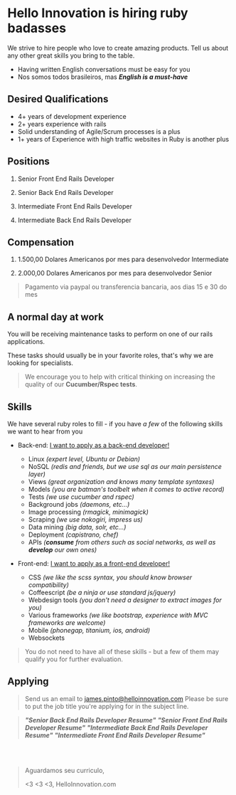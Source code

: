 # Hello Innovation is hiring ruby badasses

We strive to hire people who love to create amazing products.
Tell us about any other great skills you bring to the table.

* Having written English conversations must be easy for you
* Nos somos todos brasileiros, mas **_English is a must-have_**

## Desired Qualifications

* 4+ years of development experience
* 2+ years experience with rails
* Solid understanding of Agile/Scrum processes is a plus
* 1+ years of Experience with high traffic websites in Ruby is another plus


## Positions

1. Senior Front End Rails Developer

2. Senior Back End Rails Developer

3. Intermediate Front End Rails Developer

4. Intermediate Back End Rails Developer

## Compensation

1. 1.500,00 Dolares Americanos por mes para desenvolvedor Intermediate

2. 2.000,00 Dolares Americanos por mes para desenvolvedor Senior

> Pagamento via paypal ou transferencia bancaria, aos dias 15 e 30 do mes


## A normal day at work

You will be receiving maintenance tasks to perform on one of our rails applications.

These tasks should usually be in your favorite roles, that's why we are looking for specialists.

> We encourage you to help with critical thinking on increasing the quality of our **Cucumber/Rspec tests**.


## Skills

We have several ruby roles to fill - if you have *a few* of the following skills we want to hear from you

* Back-end: [I want to apply as a back-end developer!](#applying)
  * Linux _(expert level, Ubuntu or Debian)_
  * NoSQL _(redis and friends, but we use sql as our main persistence layer)_
  * Views _(great organization and knows many template syntaxes)_
  * Models _(you are batman's toolbelt when it comes to active record)_
  * Tests _(we use cucumber and rspec)_
  * Background jobs _(daemons, etc...)_
  * Image processing _(rmagick, minimagick)_
  * Scraping _(we use nokogiri, impress us)_
  * Data mining _(big data, solr, etc...)_
  * Deployment _(capistrano, chef)_
  * APIs _(**consume** from others such as social networks, as well as **develop** our own ones)_


* Front-end: [I want to apply as a front-end developer!](#applying)
  * CSS _(we like the scss syntax, you should know browser compatibility)_
  * Coffeescript _(be a ninja or use standard js/jquery)_
  * Webdesign tools _(you don't need a designer to extract images for you)_
  * Various frameworks _(we like bootstrap, experience with MVC frameworks are welcome)_
  * Mobile _(phonegap, titanium,  ios, android)_
  * Websockets

> You do not need to have all of these skills - but a few of them may qualify you for further evaluation.


## Applying

> Send us an email to james.pinto@helloinnovation.com
 Please be sure to put the job title you're applying for in the subject line.

> **_"Senior Back End Rails Developer Resume"_**
> **_"Senior Front End Rails Developer Resume"_**
> **_"Intermediate Back End Rails Developer Resume"_**
> **_"Intermediate Front End Rails Developer Resume"_**

<br>
<br>

> Aguardamos seu curriculo,
>
> <3 <3 <3, HelloInnovation.com

<br>
<br>
<br>
<br>
